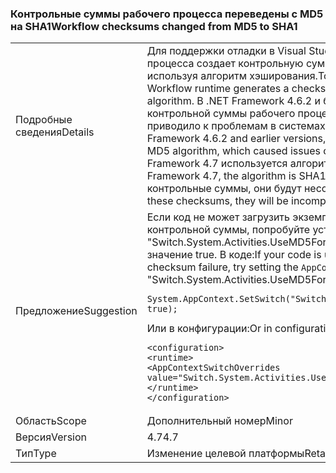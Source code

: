 ### <a name="workflow-checksums-changed-from-md5-to-sha1"></a><span data-ttu-id="882e8-101">Контрольные суммы рабочего процесса переведены с MD5 на SHA1</span><span class="sxs-lookup"><span data-stu-id="882e8-101">Workflow checksums changed from MD5 to SHA1</span></span>

|   |   |
|---|---|
|<span data-ttu-id="882e8-102">Подробные сведения</span><span class="sxs-lookup"><span data-stu-id="882e8-102">Details</span></span>|<span data-ttu-id="882e8-103">Для поддержки отладки в Visual Studio среда выполнения рабочего процесса создает контрольную сумму для экземпляра рабочего процесса, используя алгоритм хэширования.</span><span class="sxs-lookup"><span data-stu-id="882e8-103">To support debugging with Visual Studio, the Workflow runtime generates a checksum for a workflow instance using a hashing algorithm.</span></span> <span data-ttu-id="882e8-104">В .NET Framework 4.6.2 и более ранних версий для хэширования контрольной суммы рабочего процесса использовался алгоритм MD5, что приводило к проблемам в системах с поддержкой стандарта FIPS.</span><span class="sxs-lookup"><span data-stu-id="882e8-104">In the .NET Framework 4.6.2 and earlier versions, workflow checksum hashing used the MD5 algorithm, which caused issues on FIPS-enabled systems.</span></span> <span data-ttu-id="882e8-105">Начиная с .NET Framework 4.7 используется алгоритм SHA-1.</span><span class="sxs-lookup"><span data-stu-id="882e8-105">Starting with the .NET Framework 4.7, the algorithm is SHA1.</span></span> <span data-ttu-id="882e8-106">Если в коде материализованы эти контрольные суммы, они будут несовместимы.</span><span class="sxs-lookup"><span data-stu-id="882e8-106">If your code has persisted these checksums, they will be incompatible.</span></span>|
|<span data-ttu-id="882e8-107">Предложение</span><span class="sxs-lookup"><span data-stu-id="882e8-107">Suggestion</span></span>|<span data-ttu-id="882e8-108">Если код не может загрузить экземпляры рабочих процессов из-за ошибки контрольной суммы, попробуйте установить для параметра &quot;Switch.System.Activities.UseMD5ForWFDebugger&quot; переключателя <code>AppContext</code> значение true. В коде:</span><span class="sxs-lookup"><span data-stu-id="882e8-108">If your code is unable to load workflow instances due to a checksum failure, try setting the <code>AppContext</code> switch &quot;Switch.System.Activities.UseMD5ForWFDebugger&quot; to true.In code:</span></span><pre><code class="language-csharp">System.AppContext.SetSwitch(&quot;Switch.System.Activities.UseMD5ForWFDebugger&quot;, true);&#13;&#10;</code></pre><span data-ttu-id="882e8-109">Или в конфигурации:</span><span class="sxs-lookup"><span data-stu-id="882e8-109">Or in configuration:</span></span><pre><code class="language-xml">&lt;configuration&gt;&#13;&#10;&lt;runtime&gt;&#13;&#10;&lt;AppContextSwitchOverrides value=&quot;Switch.System.Activities.UseMD5ForWFDebugger=true&quot; /&gt;&#13;&#10;&lt;/runtime&gt;&#13;&#10;&lt;/configuration&gt;&#13;&#10;</code></pre>|
|<span data-ttu-id="882e8-110">Область</span><span class="sxs-lookup"><span data-stu-id="882e8-110">Scope</span></span>|<span data-ttu-id="882e8-111">Дополнительный номер</span><span class="sxs-lookup"><span data-stu-id="882e8-111">Minor</span></span>|
|<span data-ttu-id="882e8-112">Версия</span><span class="sxs-lookup"><span data-stu-id="882e8-112">Version</span></span>|<span data-ttu-id="882e8-113">4.7</span><span class="sxs-lookup"><span data-stu-id="882e8-113">4.7</span></span>|
|<span data-ttu-id="882e8-114">Тип</span><span class="sxs-lookup"><span data-stu-id="882e8-114">Type</span></span>|<span data-ttu-id="882e8-115">Изменение целевой платформы</span><span class="sxs-lookup"><span data-stu-id="882e8-115">Retargeting</span></span>|

